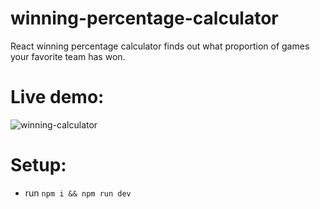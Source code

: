 # winning-percentage-calculator
React winning percentage calculator finds out what proportion of games your favorite team has won.

# Live demo:
![winning-calculator](https://github.com/milosmakaveli/winning-percentage-calculator/assets/36003802/50ba3ce6-f953-4e70-bb20-b4008d95964c)

# Setup:
- run `npm i && npm run dev`
